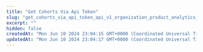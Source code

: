 ```yaml
---
title: "Get Cohorts Via Api Token"
slug: "get_cohorts_via_api_token_api_v1_organization_product_analytics_api_cohorts_get"
excerpt: ""
hidden: false
createdAt: "Mon Jun 10 2024 23:04:15 GMT+0000 (Coordinated Universal Time)"
updatedAt: "Mon Jun 10 2024 23:04:17 GMT+0000 (Coordinated Universal Time)"
---
```


